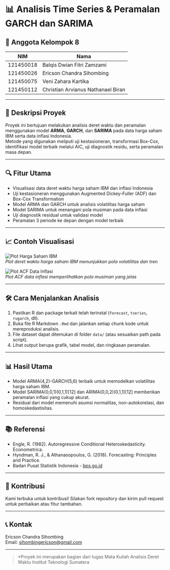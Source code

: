 # 📊 Analisis Time Series & Peramalan GARCH dan SARIMA

## 👥 Anggota Kelompok 8
| NIM       | Nama                                 |
|-----------|-------------------------------------|
| 121450018 | Balqis Dwian Fitri Zamzami          |
| 121450026 | Ericson Chandra Sihombing            |
| 121450075 | Veni Zahara Kartika                 |
| 121450112 | Christian Arvianus Nathanael Biran  |

---

## 📌 Deskripsi Proyek

Proyek ini bertujuan melakukan analisis deret waktu dan peramalan menggunakan model **ARMA**, **GARCH**, dan **SARIMA** pada data harga saham IBM serta data inflasi Indonesia.  
Metode yang digunakan meliputi uji kestasioneran, transformasi Box-Cox, identifikasi model terbaik melalui AIC, uji diagnostik residu, serta peramalan masa depan.

---

## 🔍 Fitur Utama

- Visualisasi data deret waktu harga saham IBM dan inflasi Indonesia
- Uji kestasioneran menggunakan Augmented Dickey-Fuller (ADF) dan Box-Cox Transformation
- Model ARMA dan GARCH untuk analisis volatilitas harga saham
- Model SARIMA untuk menangani pola musiman pada data inflasi
- Uji diagnostik residual untuk validasi model
- Peramalan 3 periode ke depan dengan model terbaik

---

## 📈 Contoh Visualisasi

![Plot Harga Saham IBM](path_to_your_image/IBM_Close_Plot.png)  
*Plot deret waktu harga saham IBM menunjukkan pola volatilitas dan tren*

![Plot ACF Data Inflasi](path_to_your_image/Inflasi_ACF_Plot.png)  
*Plot ACF data inflasi memperlihatkan pola musiman yang jelas*

---

## 🛠️ Cara Menjalankan Analisis

1. Pastikan R dan package terkait telah terinstal (`forecast`, `tseries`, `rugarch`, dll).  
2. Buka file R Markdown `.Rmd` dan jalankan setiap chunk kode untuk mereproduksi analisis.  
3. File dataset dapat ditemukan di folder `data/` (atau sesuaikan path pada script).  
4. Lihat output berupa grafik, tabel model, dan ringkasan peramalan.

---

## 📊 Hasil Utama

- Model ARMA(4,2)-GARCH(5,6) terbaik untuk memodelkan volatilitas harga saham IBM.  
- Model SARIMA(0,0,1)(0,1,1)[12] dan ARIMA(0,0,2)(0,1,1)[12] memberikan peramalan inflasi yang cukup akurat.  
- Residual dari model memenuhi asumsi normalitas, non-autokorelasi, dan homoskedastisitas.  

---

## 📚 Referensi

- Engle, R. (1982). Autoregressive Conditional Heteroskedasticity. Econometrica.  
- Hyndman, R. J., & Athanasopoulos, G. (2018). Forecasting: Principles and Practice.  
- Badan Pusat Statistik Indonesia - [bps.go.id](https://www.bps.go.id)  

---

## 🤝 Kontribusi

Kami terbuka untuk kontribusi! Silakan fork repository dan kirim pull request untuk perbaikan atau fitur tambahan.

---

## 📞 Kontak

Ericson Chandra Sihombing  
Email: sihombingericson@gmail.com

---

> \*Proyek ini merupakan bagian dari tugas Mata Kuliah Analisis Deret Waktu Institut Teknologi Sumatera
